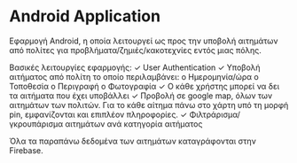 # Android Application

Εφαρμογή Android, η οποία λειτουργεί ως προς την υποβολή αιτημάτων από πολίτες για προβλήματα/ζημιές/κακοτεχνίες εντός μιας πόλης.

Βασικές λειτουργίες εφαρμογής:
✓ User Authentication
✓ Υποβολή αιτήματος από πολίτη το οποίο περιλαμβάνει:
  o Ημερομηνία/ώρα
  o Τοποθεσία
  o Περιγραφή
  o Φωτογραφία
✓ Ο κάθε χρήστης μπορεί να δει τα αιτήματα που έχει υποβάλλει
✓ Προβολή σε google map, όλων των αιτημάτων των πολιτών. Για το κάθε
αίτημα πάνω στο χάρτη υπό τη μορφή pin, εμφανίζονται και
επιπλέον πληροφορίες.
✓ Φιλτράρισμα/γκρουπάρισμα αιτημάτων ανά κατηγορία αιτήματος

Όλα τα παραπάνω δεδομένα των αιτημάτων καταγράφονται στην Firebase.
